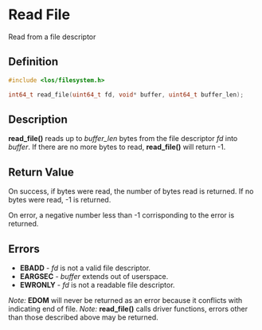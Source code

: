 # Read File
Read from a file descriptor

## Definition

```c
#include <los/filesystem.h>

int64_t read_file(uint64_t fd, void* buffer, uint64_t buffer_len);
```

## Description
**read_file()** reads up to *buffer_len* bytes from the file descriptor *fd* into *buffer*. If there are no more bytes to read, **read_file()** will return -1.

## Return Value
On success, if bytes were read, the number of bytes read is returned. If no bytes were read, -1 is returned.

On error, a negative number less than -1 corrisponding to the error is returned.

## Errors
 * **EBADD** - *fd* is not a valid file descriptor.
 * **EARGSEC** - *buffer* extends out of userspace.
 * **EWRONLY** - *fd* is not a readable file descriptor.

*Note:* **EDOM** will never be returned as an error because it conflicts with indicating end of file.
*Note:* **read_file()** calls driver functions, errors other than those described above may be returned.